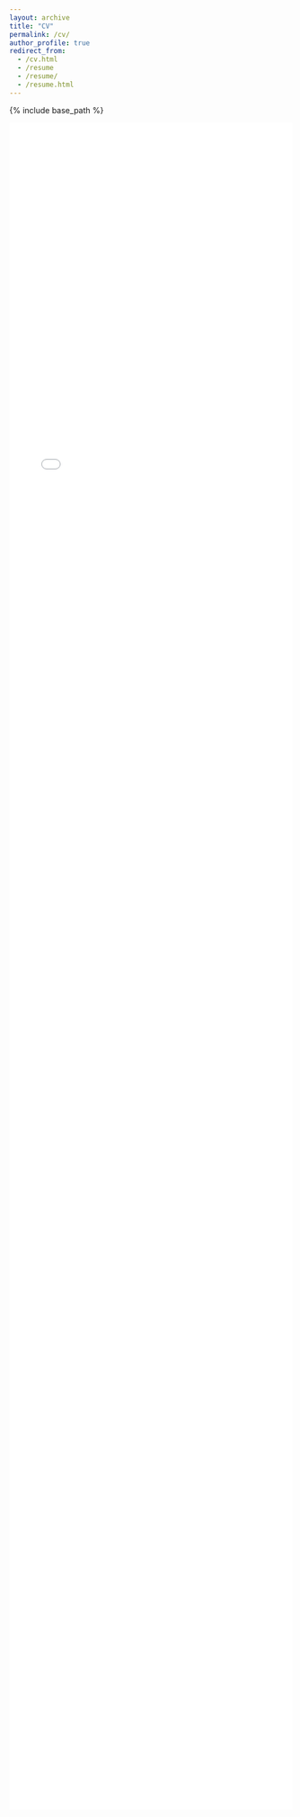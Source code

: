 ```yaml
---
layout: archive
title: "CV"
permalink: /cv/
author_profile: true
redirect_from:
  - /cv.html
  - /resume
  - /resume/
  - /resume.html
---
```


{% include base_path %}


<!-- <embed src="/misc/cv_vishnu.pdf" type="application/pdf" /> -->

<div style="width: 100%; height: 75vh;">
  <iframe
    src="{{ '/assets/pdfjs/web/viewer.html?file=/misc/cv_vishnu.pdf' | relative_url }}"
    style="width: 100%; height: 100%; border: none;"
    allowfullscreen
    loading="lazy">
  </iframe>
</div>



<!-- <div style="position: relative; width: 100%; height: 75vh;">
  <iframe 
    src="{{ '/misc/cv_vishnu.pdf' | relative_url }}" 
    style="position: absolute; top: 0; left: 0; width: 100%; height: 100%;" 
    frameborder="0">
  </iframe>
</div> -->


<!-- Education
======
* Ph.D in Version Control Theory, GitHub University, 2018 (expected)
* M.S. in Jekyll, GitHub University, 2014
* B.S. in GitHub, GitHub University, 2012

Work experience
======
* Spring 2024: Academic Pages Collaborator
  * GitHub University
  * Duties includes: Updates and improvements to template
  * Supervisor: The Users

* Fall 2015: Research Assistant
  * GitHub University
  * Duties included: Merging pull requests
  * Supervisor: Professor Hub

* Summer 2015: Research Assistant
  * GitHub University
  * Duties included: Tagging issues
  * Supervisor: Professor Git
  
Skills
======
* Skill 1
* Skill 2
  * Sub-skill 2.1
  * Sub-skill 2.2
  * Sub-skill 2.3
* Skill 3

Publications
======
  <ul>{% for post in site.publications reversed %}
    {% include archive-single-cv.html %}
  {% endfor %}</ul>
  
Talks
======
  <ul>{% for post in site.talks reversed %}
    {% include archive-single-talk-cv.html  %}
  {% endfor %}</ul>
  
Teaching
======
  <ul>{% for post in site.teaching reversed %}
    {% include archive-single-cv.html %}
  {% endfor %}</ul>
  
Service and leadership
======
* Currently signed in to 43 different slack teams -->

